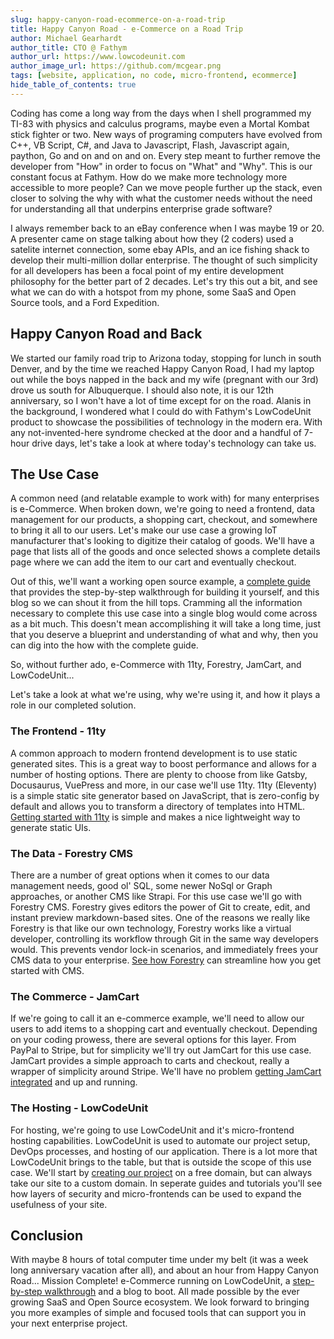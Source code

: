 ```yaml
---
slug: happy-canyon-road-ecommerce-on-a-road-trip
title: Happy Canyon Road - e-Commerce on a Road Trip
author: Michael Gearhardt
author_title: CTO @ Fathym
author_url: https://www.lowcodeunit.com
author_image_url: https://github.com/mcgear.png
tags: [website, application, no code, micro-frontend, ecommerce]
hide_table_of_contents: true
---
```


Coding has come a long way from the days when I shell programmed my TI-83 with physics and calculus programs, maybe even a Mortal Kombat stick fighter or two.  New ways of programing computers have evolved from C++, VB Script, C#, and Java to Javascript, Flash, Javascript again, paython, Go and on and on and on.  Every step meant to further remove the developer from "How" in order to focus on "What" and "Why".  This is our constant focus at Fathym.  How do we make more technology more accessible to more people?  Can we move people further up the stack, even closer to solving the why with what the customer needs without the need for understanding all that underpins enterprise grade software?  

I always remember back to an eBay conference when I was maybe 19 or 20.  A presenter came on stage talking about how they (2 coders) used a satelite internet connection, some ebay APIs, and an ice fishing shack to develop their multi-million dollar enterprise.  The thought of such simplicity for all developers has been a focal point of my entire development philosophy for the better part of 2 decades.  Let's try this out a bit, and see what we can do with a hotspot from my phone, some SaaS and Open Source tools, and a Ford Expedition.

## Happy Canyon Road and Back

We started our family road trip to Arizona today, stopping for lunch in south Denver, and by the time we reached Happy Canyon Road, I had my laptop out while the boys napped in the back and my wife (pregnant with our 3rd) drove us south for Albuquerque.  I should also note, it is our 12th anniversary, so I won't have a lot of time except for on the road.  Alanis in the background, I wondered what I could do with Fathym's LowCodeUnit product to showcase the possibilities of technology in the modern era.  With any not-invented-here syndrome checked at the door and a handful of 7-hour drive days, let's take a look at where today's technology can take us.

## The Use Case

A common need (and relatable example to work with) for many enterprises is e-Commerce.  When broken down, we're going to need a frontend, data management for our products, a shopping cart, checkout, and somewhere to bring it all to our users.  Let's make our use case a growing IoT manufacturer that's looking to digitize their catalog of goods.  We'll have a page that lists all of the goods and once selected shows a complete details page where we can add the item to our cart and eventually checkout.

Out of this, we'll want a working open source example, a [complete guide](https://www.lowcodeunit.com/docs/guides/e-commerce/forestry-11ty-jamcart/overview) that provides the step-by-step walkthrough for building it yourself, and this blog so we can shout it from the hill tops.  Cramming all the information necessary to complete this use case into a single blog would come across as a bit much.  This doesn't mean accomplishing it will take a long time, just that you deserve a blueprint and understanding of what and why, then you can dig into the how with the complete guide.

So, without further ado, e-Commerce with 11ty, Forestry, JamCart, and LowCodeUnit...

Let's take a look at what we're using, why we're using it, and how it plays a role in our completed solution.

### The Frontend - 11ty

A common approach to modern frontend development is to use static generated sites.  This is a great way to boost performance and allows for a number of hosting options.  There are plenty to choose from like Gatsby, Docusaurus, VuePress and more, in our case we'll use 11ty.  11ty (Eleventy) is a simple static site generator based on JavaScript, that is zero-config by default and allows you to transform a directory of templates into HTML.  [Getting started with 11ty](https://www.lowcodeunit.com/docs/guides/e-commerce/forestry-11ty-jamcart/setup-11ty) is simple and makes a nice lightweight way to generate static UIs.  

### The Data - Forestry CMS

There are a number of great options when it comes to our data management needs, good ol' SQL, some newer NoSql or Graph approaches, or another CMS like Strapi.  For this use case we'll go with Forestry CMS.  Forestry gives editors the power of Git to create, edit, and instant preview markdown-based sites.  One of the reasons we really like Forestry is that like our own technology, Forestry works like a virtual developer, controlling its workflow through Git in the same way developers would.  This prevents vendor lock-in scenarios, and immediately frees your CMS data to your enterprise.  [See how Forestry](https://www.lowcodeunit.com/docs/guides/e-commerce/forestry-11ty-jamcart/connecting-forestry) can streamline how you get started with CMS.

### The Commerce - JamCart

If we're going to call it an e-commerce example, we'll need to allow our users to add items to a shopping cart and eventually checkout.  Depending on your coding prowess, there are several options for this layer.  From PayPal to Stripe, but for simplicity we'll try out JamCart for this use case.  JamCart provides a simple approach to carts and checkout, really a wrapper of simplicity around Stripe.  We'll have no problem [getting JamCart integrated](https://www.lowcodeunit.com/docs/guides/e-commerce/forestry-11ty-jamcart/develop-site) and up and running.

### The Hosting - LowCodeUnit

For hosting, we're going to use LowCodeUnit and it's micro-frontend hosting capabilities.  LowCodeUnit is used to automate our project setup, DevOps processes, and hosting of our application.  There is a lot more that LowCodeUnit brings to the table, but that is outside the scope of this use case.  We'll start  by [creating our project](https://www.lowcodeunit.com/docs/guides/e-commerce/forestry-11ty-jamcart/overview) on a free domain, but can always take our site to a custom domain.  In seperate guides and tutorials you'll see how layers of security and micro-frontends can be used to expand the usefulness of your site.

## Conclusion

With maybe 8 hours of total computer time under my belt (it was a week long anniversary vacation after all), and about an hour from Happy Canyon Road...  Mission Complete!  e-Commerce running on LowCodeUnit, a [step-by-step walkthrough](https://www.lowcodeunit.com/docs/guides/e-commerce/forestry-11ty-jamcart/overview) and a blog to boot.  All made possible by the ever growing SaaS and Open Source ecosystem.  We look forward to bringing you more examples of simple and focused tools that can support you in your next enterprise project.
